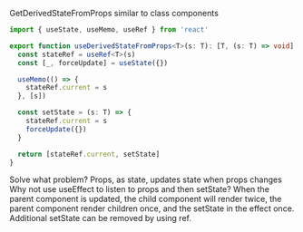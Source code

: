 GetDerivedStateFromProps similar to class components
```ts
import { useState, useMemo, useRef } from 'react'

export function useDerivedStateFromProps<T>(s: T): [T, (s: T) => void] {
  const stateRef = useRef<T>(s)
  const [_, forceUpdate] = useState({})

  useMemo(() => {
    stateRef.current = s
  }, [s])

  const setState = (s: T) => {
    stateRef.current = s
    forceUpdate({})
  }

  return [stateRef.current, setState]
}
```
Solve what problem?
Props, as state, updates state when props changes
Why not use useEffect to listen to props and then setState?
When the parent component is updated, the child component will render twice, the parent component render children once, and the setState in the effect once. Additional setState can be removed by using ref.